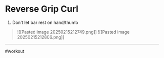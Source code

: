 # Reverse Grip Curl
1. Don't let bar rest on hand/thumb
>![[Pasted image 20250215212749.png]]
>![[Pasted image 20250215212806.png]]
---
#workout 
